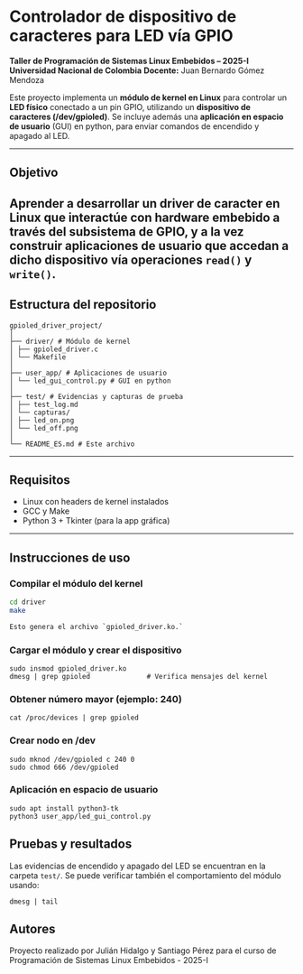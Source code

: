 # Controlador de dispositivo de caracteres para LED vía GPIO

**Taller de Programación de Sistemas Linux Embebidos – 2025-I**  
**Universidad Nacional de Colombia**
**Docente:** Juan Bernardo Gómez Mendoza 

Este proyecto implementa un **módulo de kernel en Linux** para controlar un **LED físico** conectado a un pin GPIO, utilizando un **dispositivo de caracteres (/dev/gpioled)**. Se incluye además una **aplicación en espacio de usuario** (GUI) en python, para enviar comandos de encendido y apagado al LED.

---
## Objetivo
Aprender a desarrollar un **driver de caracter en Linux** que interactúe con hardware embebido a través del subsistema de GPIO, y a la vez construir aplicaciones de usuario que accedan a dicho dispositivo vía operaciones `read()` y `write()`.
---

## Estructura del repositorio

```plaintext
gpioled_driver_project/
│
├── driver/ # Módulo de kernel
│ ├── gpioled_driver.c
│ └── Makefile
│
├── user_app/ # Aplicaciones de usuario
│ └── led_gui_control.py # GUI en python
│
├── test/ # Evidencias y capturas de prueba
│ ├── test_log.md
│ └── capturas/
│ ├── led_on.png
│ └── led_off.png
│
└── README_ES.md # Este archivo
```

---
## Requisitos

- Linux con headers de kernel instalados
- GCC y Make
- Python 3 + Tkinter (para la app gráfica)
---

## Instrucciones de uso

### Compilar el módulo del kernel
```bash
cd driver
make

Esto genera el archivo `gpioled_driver.ko.`
```

### Cargar el módulo y crear el dispositivo

```
sudo insmod gpioled_driver.ko
dmesg | grep gpioled              # Verifica mensajes del kernel
```

### Obtener número mayor (ejemplo: 240)
```cat /proc/devices | grep gpioled```

### Crear nodo en /dev
```
sudo mknod /dev/gpioled c 240 0
sudo chmod 666 /dev/gpioled
```

### Aplicación en espacio de usuario
```
sudo apt install python3-tk
python3 user_app/led_gui_control.py
```

## Pruebas y resultados
Las evidencias de encendido y apagado del LED se encuentran en la carpeta `test/`. Se puede verificar también el comportamiento del módulo usando:

```dmesg | tail```

## Autores
Proyecto realizado por Julián Hidalgo y Santiago Pérez para el curso de Programación de Sistemas Linux Embebidos - 2025-I